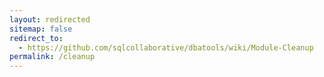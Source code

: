 ```yaml
---
layout: redirected
sitemap: false
redirect_to:
  - https://github.com/sqlcollaborative/dbatools/wiki/Module-Cleanup
permalink: /cleanup
---
```

